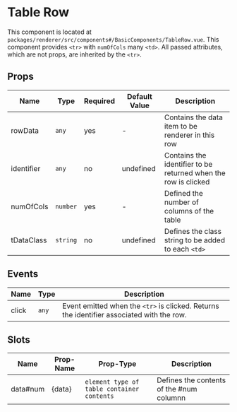 # Table Row

This component is located at `packages/renderer/src/components#/BasicComponents/TableRow.vue`.
This component provides `<tr>` with `numOfCols` many `<td>`.
All passed attributes, which are not props, are inherited by the `<tr>`.

## Props

| Name         | Type     | Required | Default Value | Description                                                    |
| ------------ | -------- | -------- | ------------- | -------------------------------------------------------------- |
| rowData      | `any`    | yes      | -             | Contains the data item to be renderer in this row              |
| identifier   | `any`    | no       | undefined     | Contains the identifier to be returned when the row is clicked |
| numOfCols    | `number` | yes      | -             | Defined the number of columns of the table                     |
| tDataClass   | `string` | no       | undefined     | Defines the class string to be added to each `<td>`            |

## Events

| Name              | Type  | Description                                                                                |
| ----------------- | ----- | ------------------------------------------------------------------------------------------ |
| click             | `any` | Event emitted when the `<tr>`  is clicked. Returns the identifier associated with the row. |

## Slots

| Name        | Prop-Name    | Prop-Type                                  | Description                                 |
| ----------- | ------------ | ------------------------------------------ | ------------------------------------------- |
| data#num    | {data}       | `element type of table container contents` | Defines the contents of the #num columnn    |